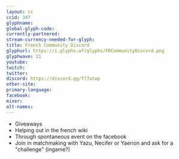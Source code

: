 ```yaml
---
layout: cc
ccid: 347
glyphname: 
global-glyph-code: 
currently-partnered: 
stream-currency-needed-for-glyph: 
title: French Community Discord
glyphurl: https://i.glyphs.wf/glyphs/FRCommunityDiscord.png
glyphwave: 21
youtube: 
twitch: 
twitter: 
discord: https://discord.gg/Tf7utwp
other-site: 
primary-language: 
facebook: 
mixer: 
alt-names: 
---
```

* Giveaways
* Helping out in the french wiki
* Through spontaneous event on the facebook
* Join in matchmaking with Yazu, Necifer or Yaerion and ask for a "challenge" (ingame?)
